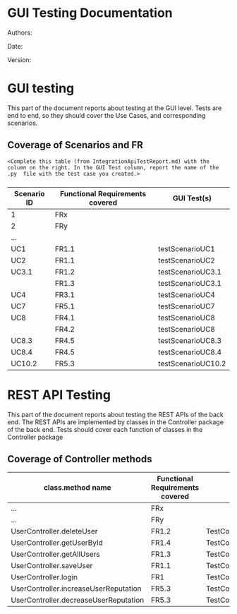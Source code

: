 # GUI  Testing Documentation 

Authors:

Date:

Version:

# GUI testing

This part of the document reports about testing at the GUI level. Tests are end to end, so they should cover the Use Cases, and corresponding scenarios.

## Coverage of Scenarios and FR

```
<Complete this table (from IntegrationApiTestReport.md) with the column on the right. In the GUI Test column, report the name of the .py  file with the test case you created.>
```

### 

| Scenario ID | Functional Requirements covered | GUI Test(s) |
| ----------- | ------------------------------- | ----------- | 
| 1           | FRx                             |             |             
| 2           | FRy                             |             |             
| ...         |                                 |             |      
| UC1         | FR1.1                           | testScenarioUC1
| UC2         | FR1.1                           | testScenarioUC2
| UC3.1       | FR1.2                           | testScenarioUC3.1  |        
|             | FR1.3                           | testScenarioUC3.1  |             
| UC4         | FR3.1                           | testScenarioUC4
| UC7         | FR5.1                           | testScenarioUC7    |             
| UC8         | FR4.1                           | testScenarioUC8
|             | FR4.2                           | testScenarioUC8
| UC8.3       | FR4.5                           | testScenarioUC8.3  |             
| UC8.4       | FR4.5                           | testScenarioUC8.4
| UC10.2      | FR5.3                           | testScenarioUC10.2 |             


# REST  API  Testing

This part of the document reports about testing the REST APIs of the back end. The REST APIs are implemented by classes in the Controller package of the back end. 
Tests should cover each function of classes in the Controller package

## Coverage of Controller methods


<Report in this table the test cases defined to cover all methods in Controller classes >

| class.method name | Functional Requirements covered |REST  API Test(s) | 
| ----------- | ------------------------------- | ----------- | 
|  ...           | FRx                             |             |     
|  ...           | FRy                             |             |             
|  UserController.deleteUser          |    FR1.2                             |   TestController.testDeleteUser          | 
|  UserController.getUserById         |    FR1.4                             |   TestController.testGetUserById         |  
|  UserController.getAllUsers          |          FR1.3                        |      TestController.testGetAllUsers       |  
|  UserController.saveUser          |             FR1.1                    |      TestController.testSaveUser       |              
| UserController.login | FR1                             | TestController.testLogin                  |             
| UserController.increaseUserReputation  | FR5.3                           | TestController.testIncreaseUserReputation |             
| UserController.decreaseUserReputation  | FR5.3                           | TestController.testDecreaseUserReputation |             